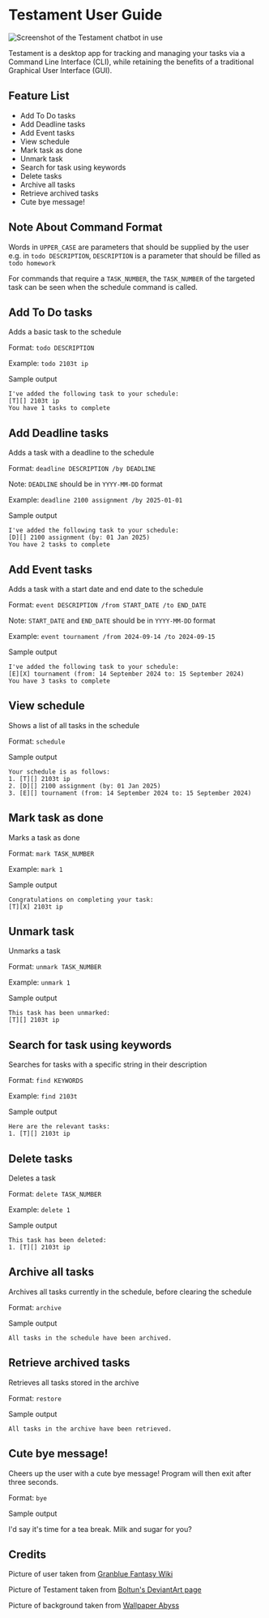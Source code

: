 # Testament User Guide

![Screenshot of the Testament chatbot in use](Ui.png)

Testament is a desktop app for tracking and managing your tasks via a 
Command Line Interface (CLI), while retaining the benefits of a traditional 
Graphical User Interface (GUI). 

## Feature List
- Add To Do tasks
- Add Deadline tasks
- Add Event tasks
- View schedule
- Mark task as done
- Unmark task
- Search for task using keywords
- Delete tasks
- Archive all tasks
- Retrieve archived tasks
- Cute bye message!

## Note About Command Format
Words in `UPPER_CASE` are parameters that should be supplied by the user\
e.g. in `todo DESCRIPTION`, `DESCRIPTION` is a parameter that should be 
filled as `todo homework`

For commands that require a `TASK_NUMBER`, the `TASK_NUMBER` of the targeted 
task can be seen when the schedule command is called.

## Add To Do tasks
Adds a basic task to the schedule

Format: `todo DESCRIPTION`

Example: `todo 2103t ip`

Sample output

```
I've added the following task to your schedule:
[T][] 2103t ip
You have 1 tasks to complete
```

## Add Deadline tasks
Adds a task with a deadline to the schedule

Format: `deadline DESCRIPTION /by DEADLINE`

Note: `DEADLINE` should be in `YYYY-MM-DD` format

Example: `deadline 2100 assignment /by 2025-01-01`

Sample output

```
I've added the following task to your schedule:
[D][] 2100 assignment (by: 01 Jan 2025) 
You have 2 tasks to complete
```

## Add Event tasks
Adds a task with a start date and end date to the schedule

Format: `event DESCRIPTION /from START_DATE /to END_DATE`

Note: `START_DATE` and `END_DATE` should be in `YYYY-MM-DD` format

Example: `event tournament /from 2024-09-14 /to 2024-09-15`

Sample output

```
I've added the following task to your schedule:
[E][X] tournament (from: 14 September 2024 to: 15 September 2024)
You have 3 tasks to complete
```

## View schedule
Shows a list of all tasks in the schedule

Format: `schedule`

Sample output

```
Your schedule is as follows:
1. [T][] 2103t ip
2. [D][] 2100 assignment (by: 01 Jan 2025) 
3. [E][] tournament (from: 14 September 2024 to: 15 September 2024)
```

## Mark task as done

Marks a task as done

Format: `mark TASK_NUMBER`

Example: `mark 1`

Sample output

```
Congratulations on completing your task:
[T][X] 2103t ip
```

## Unmark task

Unmarks a task

Format: `unmark TASK_NUMBER`

Example: `unmark 1`

Sample output

```
This task has been unmarked:
[T][] 2103t ip
```

## Search for task using keywords

Searches for tasks with a specific string in their description

Format: `find KEYWORDS`

Example: `find 2103t`

Sample output

```
Here are the relevant tasks:
1. [T][] 2103t ip
```

## Delete tasks

Deletes a task

Format: `delete TASK_NUMBER`

Example: `delete 1`

Sample output

```
This task has been deleted:
1. [T][] 2103t ip
```

## Archive all tasks

Archives all tasks currently in the schedule, before clearing the schedule

Format: `archive`

Sample output

```
All tasks in the schedule have been archived.
```

## Retrieve archived tasks

Retrieves all tasks stored in the archive

Format: `restore`

Sample output

```
All tasks in the archive have been retrieved.
```

## Cute bye message!

Cheers up the user with a cute bye message! Program will then exit after three seconds.

Format: `bye`

Sample output

I'd say it's time for a tea break. Milk and sugar for you?

## Credits

Picture of user taken from [Granblue Fantasy Wiki](https://gbf.wiki/Gran_%28Rising%29)

Picture of Testament taken from 
[Boltun's DeviantArt page](https://www.deviantart.com/boltun/art/chibi-testament-png-edit-984163728)

Picture of background taken from 
[Wallpaper Abyss](https://wall.alphacoders.com/big.php?i=877952#google_vignette)